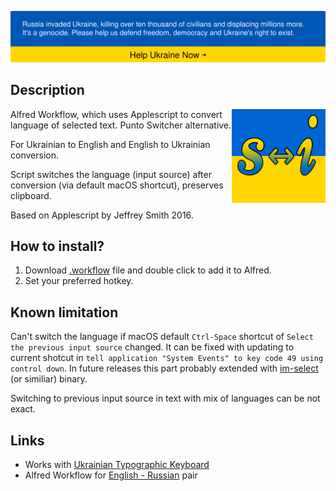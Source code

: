 [![Stand With Ukraine](https://raw.githubusercontent.com/vshymanskyy/StandWithUkraine/main/banner2-direct.svg)](https://vshymanskyy.github.io/StandWithUkraine/)

## Description
<img width="150" height="150" align="right" src="https://raw.githubusercontent.com/ww7/Alfred-Characters-Language-Switcher-ENUA/master/icon.png" alt="alfred-keyboard-language-switcher-ua">

Alfred Workflow, which uses Applescript to convert language of selected text. 
Punto Switcher alternative.

For Ukrainian to English and English to Ukrainian conversion. 

Script switches the language (input source) after conversion (via default macOS shortcut), preserves clipboard. 

Based on Applescript by Jeffrey Smith 2016.

## How to install?
1. Download [.workflow](https://github.com/ww7/Alfred-Characters-Language-Switcher-ENUA/blob/main/Characters%20language%20switcher%20(En-Ua).alfredworkflow?raw=true) file and double click to add it to Alfred. 
2. Set your preferred hotkey.

## Known limitation
Can't switch the language if macOS default `Ctrl-Space` shortcut of `Select the previous input source` changed. It can be fixed with updating to current shotcut in `tell application "System Events" to key code 49 using control down`. In future releases this part probably extended with [im-select](https://github.com/daipeihust/im-select) (or similiar) binary.

Switching to previous input source in text with mix of languages can be not exact.

## Links
* Works with [Ukrainian Typographic Keyboard](https://github.com/denysdovhan/ukrainian-typographic-keyboard)
* Alfred Workflow for [English - Russian](https://github.com/j2thex/keyboard-language-switcher) pair
